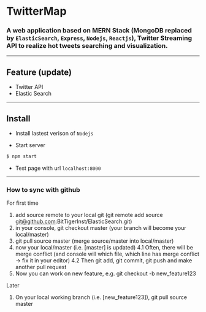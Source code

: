 # TwitterMap
### A web application based on MERN Stack (MongoDB replaced by `ElasticSearch`, `Express`, `Nodejs`, `Reactjs`), Twitter Streaming API to realize hot tweets searching and visualization.

---

## Feature (update)

- Twitter API
- Elastic Search

---

## Install

- Install lastest verison of `Nodejs`

- Start server
```bash
$ npm start
```
- Test page with url `localhost:8000`


---
### How to sync with github
For first time

1. add source remote to your local git (git remote add source git@github.com:BitTigerInst/ElasticSearch.git)
2. in your console, git checkout master (your branch will become your local/master)
3. git pull source master (merge source/master into local/master)
4. now your local/master (i.e. [master] is updated)
4.1 Often, there will be merge conflict (and console will which file, which line has merge conflict -> fix it in your editor)
4.2 Then git add, git commit, git push and make another pull request
5. Now you can work on new feature, e.g. git checkout -b new_feature123

Later
1. On your local working branch (i.e. [new_feature123]), git pull source master


